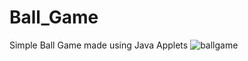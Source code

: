 # Ball_Game
Simple Ball Game made using Java Applets
![ballgame](https://user-images.githubusercontent.com/66320171/123755135-3b571e00-d8d9-11eb-85e2-5d39518d624c.gif)

